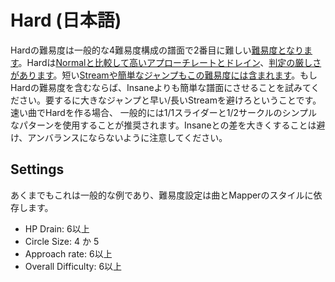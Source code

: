 Hard (日本語)
==================

Hardの難易度は一般的な4難易度構成の譜面で2番目に難しい[難易度となります](/wiki/Difficulties)。Hardは[Normalと比較して高い](/wiki/Difficulties/osu!/Normal)[アプローチレートと](/wiki/Beatmap_Editor/Song_Setup)[ドレイン](/wiki/Beatmap_Editor/Song_Setup)、[判定の厳しさがあります](/wiki/Beatmap_Editor/Song_Setup)。短い[Streamや簡単な](/wiki/Mapping_Techniques/Rhythm)[ジャンプもこの難易度には含まれます](/wiki/Mapping_Techniques/Jump)。もしHardの難易度を含むならば、Insaneよりも簡単な譜面にさせることを試みてください。要するに大きなジャンプと早い/長いStreamを避けろということです。速い曲でHardを作る場合、 一般的には1/1スライダーと1/2サークルのシンプルなパターンを使用することが推奨されます。Insaneとの差を大きくすることは避け、アンバランスにならないように注意してください。

Settings
--------

あくまでもこれは一般的な例であり、難易度設定は曲とMapperのスタイルに依存します。

-   HP Drain: 6以上
-   Circle Size: 4 か 5
-   Approach rate: 6以上
-   Overall Difficulty: 6以上
